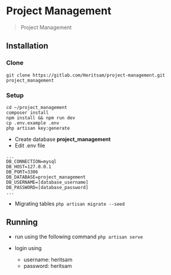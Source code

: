 # Project Management

> Project Management

## Installation

### Clone

`git clone https://gitlab.com/Heritsam/project-management.git project_management`

### Setup

```shell
cd ~/project_management
composer install
npm install && npm run dev
cp .env.example .env
php artisan key:generate
```
- Create database **project_management**
- Edit .env file

```shell
...
DB_CONNECTION=mysql
DB_HOST=127.0.0.1
DB_PORT=3306
DB_DATABASE=project_management
DB_USERNAME=[database_username]
DB_PASSWORD=[database_password]
...
```

- Migrating tables
`php artisan migrate --seed`

## Running

- run using the following command
`php artisan serve`

- login using
  - username: heritsam
  - password: heritsam
